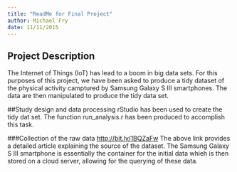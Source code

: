 ```yaml
---
title: "ReadMe for Final Project"
author: Michael Fry
date: 11/11/2015
---
```


## Project Description
The Internet of Things (IoT) has lead to a boom in big data sets.  For this 
purposes of this project, we have been asked to produce a tidy dataset of
the physical activity camptured by Samsung Galaxy S III smartphones.  The
data are then manipulated to produce the tidy data set.

##Study design and data processing
rStudio has been used to create the tidy dat set.  The function run_analysis.r
has been produced to accomplish this task.  

###Collection of the raw data
http://bit.ly/1BQZaFw
The above link provides a detailed article explaining the source of the dataset.
The Samsung Galaxy S III smartphone is essentially the container for the initial
data whieh is then stored on a cloud server, allowing for the querying of these
data.


